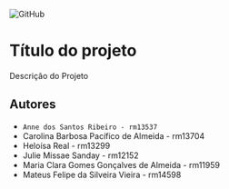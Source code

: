 ![GitHub](https://img.shields.io/github/license/Anne-Ribeiro/2emia-projeto?style=for-the-badge)
# Título do projeto
Descrição do Projeto
## Autores 
- ` Anne dos Santos Ribeiro - rm13537 `
- Carolina Barbosa Pacífico de Almeida - rm13704
- Heloísa Real - rm13299
- Julie Missae Sanday - rm12152
- Maria Clara Gomes Gonçalves de Almeida - rm11959
- Mateus Felipe da Silveira Vieira - rm14598
